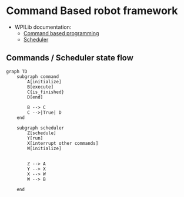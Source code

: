 # Command Based robot framework

* WPILib documentation: 
  * [Command based programming](https://docs.wpilib.org/en/stable/docs/software/commandbased/index.html)
  * [Scheduler](https://docs.wpilib.org/en/stable/docs/software/commandbased/command-scheduler.html)

## Commands / Scheduler state flow

```mermaid
graph TD
    subgraph command
        A[initialize]
        B[execute]
        C{is_finished}
        D[end]

        B --> C
        C -->|True| D
    end

    subgraph scheduler
        Z[schedule]
        Y[run]
        X[interrupt other commands]
        W[initialize]
        

        Z --> A
        Y --> X
        X --> W
        W --> B
        
    end
```
